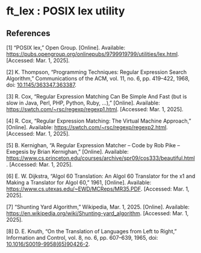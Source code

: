 # ft_lex : POSIX lex utility

## References
[1] “POSIX lex,” Open Group. [Online]. Available: https://pubs.opengroup.org/onlinepubs/9799919799/utilities/lex.html. [Accessed: Mar. 1, 2025].

[2] K. Thompson, “Programming Techniques: Regular Expression Search Algorithm,” Communications of the ACM, vol. 11, no. 6, pp. 419–422, 1968, doi: [10.1145/363347.363387](https://doi.org/10.1145/363347.363387).

[3] R. Cox, “Regular Expression Matching Can Be Simple And Fast (but is slow in Java, Perl, PHP, Python, Ruby, …),” [Online]. Available: https://swtch.com/~rsc/regexp/regexp1.html. [Accessed: Mar. 1, 2025].

[4] R. Cox, “Regular Expression Matching: The Virtual Machine Approach,” [Online]. Available: https://swtch.com/~rsc/regexp/regexp2.html. [Accessed: Mar. 1, 2025].

[5] B. Kernighan, “A Regular Expression Matcher – Code by Rob Pike – Exegesis by Brian Kernighan,” [Online]. Available: https://www.cs.princeton.edu/courses/archive/spr09/cos333/beautiful.html. [Accessed: Mar. 1, 2025].

[6] E. W. Dijkstra, “Algol 60 Translation: An Algol 60 Translator for the x1 and Making a Translator for Algol 60,” 1961, [Online]. Available: https://www.cs.utexas.edu/~EWD/MCReps/MR35.PDF. [Accessed: Mar. 1, 2025].

[7] “Shunting Yard Algorithm,” Wikipedia, Mar. 1, 2025. [Online]. Available: https://en.wikipedia.org/wiki/Shunting-yard_algorithm. [Accessed: Mar. 1, 2025].

[8] D. E. Knuth, “On the Translation of Languages from Left to Right,” Information and Control, vol. 8, no. 6, pp. 607–639, 1965, doi: [10.1016/S0019-9958(65)90426-2](https://doi.org/10.1016/S0019-9958(65)90426-2).

